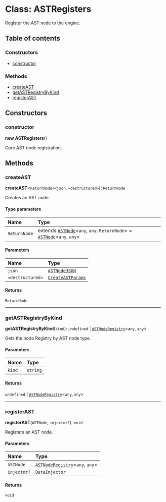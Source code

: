 # Class: ASTRegisters

Register the AST node to the engine.

## Table of contents

### Constructors

* [constructor](/en/auto-docs/editor/classes/ASTRegisters.md#constructor)

### Methods

* [createAST](/en/auto-docs/editor/classes/ASTRegisters.md#createast)
* [getASTRegistryByKind](/en/auto-docs/editor/classes/ASTRegisters.md#getastregistrybykind)
* [registerAST](/en/auto-docs/editor/classes/ASTRegisters.md#registerast)

## Constructors

### constructor

**new ASTRegisters**()

Core AST node registration.

## Methods

### createAST

**createAST**<`ReturnNode`>(`json`, `«destructured»`): `ReturnNode`

Creates an AST node.

#### Type parameters

| Name | Type |
| :------ | :------ |
| `ReturnNode` | extends [`ASTNode`](/en/auto-docs/editor/classes/ASTNode.md)<`any`, `any`, `ReturnNode`> = [`ASTNode`](/en/auto-docs/editor/classes/ASTNode.md)<`any`, `any`> |

#### Parameters

| Name | Type |
| :------ | :------ |
| `json` | [`ASTNodeJSON`](/en/auto-docs/editor/interfaces/ASTNodeJSON.md) |
| `«destructured»` | [`CreateASTParams`](/en/auto-docs/editor/interfaces/CreateASTParams.md) |

#### Returns

`ReturnNode`

***

### getASTRegistryByKind

**getASTRegistryByKind**(`kind`): `undefined` | [`ASTNodeRegistry`](/en/auto-docs/editor/interfaces/ASTNodeRegistry.md)<`any`, `any`>

Gets the node Registry by AST node type.

#### Parameters

| Name | Type |
| :------ | :------ |
| `kind` | `string` |

#### Returns

`undefined` | [`ASTNodeRegistry`](/en/auto-docs/editor/interfaces/ASTNodeRegistry.md)<`any`, `any`>

***

### registerAST

**registerAST**(`ASTNode`, `injector?`): `void`

Registers an AST node.

#### Parameters

| Name | Type |
| :------ | :------ |
| `ASTNode` | [`ASTNodeRegistry`](/en/auto-docs/editor/interfaces/ASTNodeRegistry.md)<`any`, `any`> |
| `injector?` | `DataInjector` |

#### Returns

`void`
